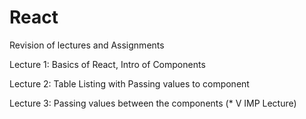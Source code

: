 # React
 Revision of lectures and Assignments

Lecture 1: Basics of React, Intro of Components

Lecture 2: Table Listing with Passing values to component 

Lecture 3: Passing values between the components (* V IMP Lecture)


